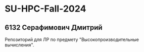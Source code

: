 # SU-HPC-Fall-2024

## 6132 Серафимович Дмитрий

Репозиторий для ЛР по предмету "Высокопроизводительные вычисления".